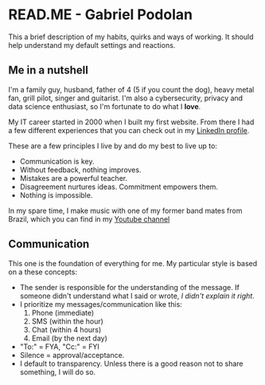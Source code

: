 # READ.ME - Gabriel Podolan
This a brief description of my habits, quirks and ways of working. It should help understand my default settings and reactions.

## Me in a nutshell
I'm a family guy, husband, father of 4 (5 if you count the dog), heavy metal fan, grill pilot, singer and guitarist. I'm also a cybersecurity, privacy and data science enthusiast, so I'm fortunate to do what I **love**.

My IT career started in 2000 when I built my first website. From there I had a few different experiences that you can check out in my [LinkedIn profile](https://www.linkedin.com/in/gpodolan).

These are a few principles I live by and do my best to live up to:
* Communication is key.
* Without feedback, nothing improves.
* Mistakes are a powerful teacher.
* Disagreement nurtures ideas. Commitment empowers them.
* Nothing is impossible.

In my spare time, I make music with one of my former band mates from Brazil, which you can find in my [Youtube channel](https://www.youtube.com/channel/UCvHx_nxEo79Fn2sGLPsEBlA)

## Communication
This one is the foundation of everything for me. My particular style is based on a these concepts:

* The sender is responsible for the understanding of the message. If someone didn't understand what I said or wrote, _I didn't explain it right_.
* I prioritize my messages/communication like this: 
  1. Phone (immediate)
  2. SMS (within the hour)
  3. Chat (within 4 hours)
  4. Email (by the next day) 
* "To:" = FYA, "Cc:" = FYI
* Silence = approval/acceptance.
* I default to transparency. Unless there is a good reason not to share something, I will do so.
